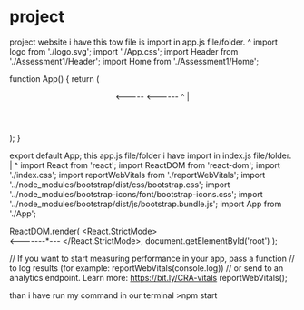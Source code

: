 # project
project website 
i have this tow file is import in app.js file/folder.
^
import logo from './logo.svg';
import './App.css';
import Header from './Assessment1/Header';
import Home from './Assessment1/Home';

function App() {
  return (
    <div>
     <Header/> <-----
     <Home/><------                                                ^
                                                                   |
    </div>
  );
}

export default App;
this app.js file/folder i have import in index.js file/folder.       |
^
import React from 'react';
import ReactDOM from 'react-dom';
import './index.css';
import reportWebVitals from './reportWebVitals';
import '../node_modules/bootstrap/dist/css/bootstrap.css';
import '../node_modules/bootstrap-icons/font/bootstrap-icons.css';
import '../node_modules/bootstrap/dist/js/bootstrap.bundle.js';
import App from './App';





ReactDOM.render(
  <React.StrictMode>  
     <App/>                            <-------*---
  </React.StrictMode>,
  document.getElementById('root')
);

// If you want to start measuring performance in your app, pass a function
// to log results (for example: reportWebVitals(console.log))
// or send to an analytics endpoint. Learn more: https://bit.ly/CRA-vitals
reportWebVitals();

than i have run my command in our terminal  >npm start 
